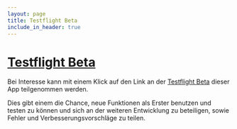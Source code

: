 ```yaml
---
layout: page
title: Testflight Beta
include_in_header: true
---
```


# [Testflight Beta](https://apple.com)

Bei Interesse kann mit einem Klick auf den Link  an der [Testflight Beta](https://apple.com) dieser App teilgenommen werden.

Dies gibt einem die Chance, neue Funktionen als Erster benutzen und testen zu können und sich an der weiteren Entwicklung zu beteiligen, sowie Fehler und Verbesserungsvorschläge zu teilen.

<br>